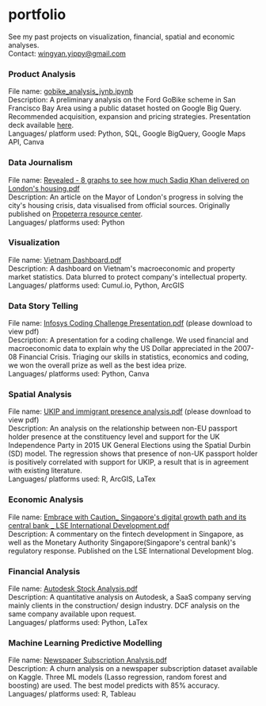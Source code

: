 # portfolio
See my past projects on visualization, financial, spatial and economic analyses. <br>
Contact: wingyan.yippy@gmail.com

### Product Analysis
File name: [gobike_analysis_jynb.ipynb](https://github.com/wy-yip/portfolio/blob/main/gobike_analysis_jynb.ipynb) <br>
Description: A preliminary analysis on the Ford GoBike scheme in San Francisco Bay Area using a public dataset hosted on Google Big Query. Recommended acquisition, expansion and pricing strategies. Presentation deck available [here](https://github.com/wy-yip/portfolio/blob/main/gobike_analysis_deck.pdf). <br>
Languages/ platform used: Python, SQL, Google BigQuery, Google Maps API, Canva <br>

### Data Journalism
File name: [Revealed - 8 graphs to see how much Sadiq Khan delivered on London's housing.pdf](https://github.com/wy-yip/personal-projects/blob/main/Revealed%20-%208%20graphs%20to%20see%20how%20much%20Sadiq%20Khan%20delivered%20on%20London's%20housing.pdf) <br>
Description: An article on the Mayor of London's progress in solving the city's housing crisis, data visualised from official sources. Originally published on [Propeterra resource center](https://www.propeterra.com/resource-center/revealed-8-graphs-see-how-much-sadiq-khan-delivered-on-londons-housing). <br>
Languages/ platforms used: Python <br>

### Visualization
File name: [Vietnam Dashboard.pdf](https://github.com/wy-yip/personal-projects/blob/main/Vietnam%20Dashboard.pdf) <br>
Description: A dashboard on Vietnam's macroeconomic and property market statistics. Data blurred to protect company's intellectual property. <br>
Languages/ platforms used: Cumul.io, Python, ArcGIS <br>

### Data Story Telling
File name: [Infosys Coding Challenge Presentation.pdf](https://github.com/wy-yip/personal-projects/blob/main/Infosys%20Coding%20Challenge%20Presentation.pdf) (please download to view pdf) <br>
Description: A presentation for a coding challenge. We used financial and macroeconomic data to explain why the US Dollar appreciated in the 2007-08 Financial Crisis. Triaging our skills in statistics, economics and coding, we won the overall prize as well as the best idea prize. <br>
Languages/ platforms used: Python, Canva <br>

### Spatial Analysis 
File name: [UKIP and immigrant presence analysis.pdf](https://github.com/wy-yip/personal-projects/blob/main/UKIP%20and%20immigrant%20presence%20analysis.pdf) (please download to view pdf) <br>
Description: An analysis on the relationship between non-EU passport holder presence at the constituency level and support for the UK Independence Party in 2015 UK General Elections using the Spatial Durbin (SD) model. The regression shows that presence of non-UK passport holder is positively correlated with support for UKIP, a result that is in agreement with existing literature.<br> 
Languages/ platforms used: R, ArcGIS, LaTex <br>

### Economic Analysis
File name: [Embrace with Caution_ Singapore's digital growth path and its central bank _ LSE International Development.pdf](https://github.com/wy-yip/personal-projects/blob/main/Embrace%20with%20Caution_%20Singapore's%20digital%20growth%20path%20and%20its%20central%20bank%20_%20LSE%20International%20Development.pdf) <br>
Description: A commentary on the fintech development in Singapore, as well as the Monetary Authority Singapore(Singapore's central bank)'s regulatory response. Published on the LSE International Development blog.

### Financial Analysis
File name: [Autodesk Stock Analysis.pdf](https://github.com/wy-yip/personal-projects/blob/main/Autodesk%20Stock%20Analysis.pdf) <br>
Description: A quantitative analysis on Autodesk, a SaaS company serving mainly clients in the construction/ design industry. DCF analysis on the same company available upon request.<br>
Languages/ platforms used: Python, LaTex <br>

### Machine Learning Predictive Modelling
File name: [Newspaper Subscription Analysis.pdf](https://github.com/wy-yip/personal-projects/blob/main/Newspaper%20Subscription%20Analysis.pdf) <br>
Description: A churn analysis on a newspaper subscription dataset available on Kaggle. Three ML models (Lasso regression, random forest and boosting) are used. The best model predicts with 85% accuracy.<br>
Languages/ platforms used: R, Tableau <br>



